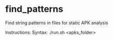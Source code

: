 # find_patterns
Find string patterns in files for static APK analysis

Instructions:
Syntax: ./run.sh <keywords> <apks_folder>
